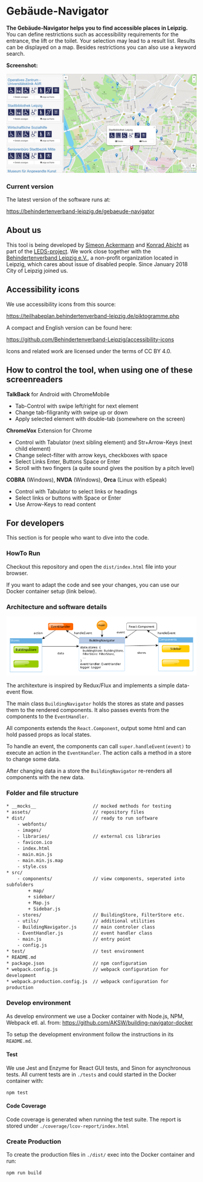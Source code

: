 # Gebäude-Navigator

**The Gebäude-Navigator helps you to find accessible places in Leipzig.** You can define restrictions such as accessibility requirements for the entrance, the lift or the toilet. Your selection may lead to a result list. Results can be displayed on a map. Besides restrictions you can also use a keyword search.

**Screenshot:**

![](./assets/screenshot-1.png)

### Current version

The latest version of the software runs at:

https://behindertenverband-leipzig.de/gebaeude-navigator

## About us

This tool is being developed by [Simeon Ackermann](https://github.com/simeonackermann) and [Konrad Abicht](https://github.com/k00ni) as part of the [LEDS-project](http://www.leds-projekt.de/de/linked-enterprise-data-services.html). We work close together with the [Behindertenverband Leipzig e.V.](http://www.le-online.de/), a non-profit organization located in Leipzig, which cares about issue of disabled people. Since January 2018 City of Leipzig joined us.


## Accessibility icons

We use accessibility icons from this source:

https://teilhabeplan.behindertenverband-leipzig.de/piktogramme.php

A compact and English version can be found here:

https://github.com/Behindertenverband-Leipzig/accessibility-icons

Icons and related work are licensed under the terms of CC BY 4.0.

## How to control the tool, when using one of these screenreaders

**TalkBack** for Android with ChromeMobile
+ Tab-Control with swipe left/right for next element
+ Change tab-filigranity with swipe up or down
+ Apply selected element with double-tab (somewhere on the screen)

**ChromeVox** Extension for Chrome
+ Control with Tabulator (next sibling element) and Str+Arrow-Keys (next child element)
+ Change select-filter with arrow keys, checkboxes with space
+ Select Links Enter, Buttons Space or Enter
+ Scroll with two fingers (a quite sound gives the position by a pitch level)

**COBRA** (Windows), **NVDA** (Windows), **Orca** (Linux with eSpeak)
+ Control with Tabulator to select links or headings
+ Select links or buttons with Space or Enter
+ Use Arrow-Keys to read content

## For developers

This section is for people who want to dive into the code.

### HowTo Run

Checkout this repository and open the `dist/index.html` file into your browser.

If you want to adapt the code and see your changes, you can use our Docker container setup (link below).

### Architecture and software details

![](./assets/architecture.png)

The architexture is inspired by Redux/Flux and implements a simple data-event flow.

The main class `BuildingNavigator` holds the stores as state and passes them to the rendered components. It also passes events from the components to the `EventHandler`.

All components extends the `React.Component`, output some html and can hold passed props as local states.

To handle an event, the components can call `super.handleEvent(event)` to execute an action in the `EventHandler`. The action calls a method in a store to change some data.

After changing data in a store the `BuildingNavigator` re-renders all components with the new data.

### Folder and file structure

```
* __mocks__                     // mocked methods for testing
* assets/                       // repository files
* dist/                         // ready to run software
    - webfonts/
    - images/
    - libraries/                // external css libraries
    - favicon.ico
    - index.html
    - main.min.js
    - main.min.js.map
    - style.css
* src/
    - components/               // view components, seperated into subfolders
        + map/
        + sidebar/
        + Map.js
        + Sidebar.js
    - stores/                   // BuildingStore, FilterStore etc.
    - utils/                    // additional utilities
    - BuildingNavigator.js      // main controler class
    - EventHandler.js           // event handler class
    - main.js                   // entry point
    - config.js            
* test/                         // test environment
* README.md
* package.json                  // npm configuration
* webpack.config.js             // webpack configuration for development
* webpack.production.config.js  // webpack configuration for production
```


### Develop environment

As develop environment we use a Docker container with Node.js, NPM, Webpack etl. al. from: https://github.com/AKSW/building-navigator-docker

To setup the development environment follow the instructions in its `README.md`.

#### Test

We use Jest and Enzyme for React GUI tests, and Sinon for asynchronous tests. All current tests are in `./tests` and could started in the Docker container with:

    npm test

#### Code Coverage

Code coverage is generated when running the test suite. The report is stored under `./coverage/lcov-report/index.html`


### Create Production

To create the production files in `./dist/` exec into the Docker container and run:

    npm run build
